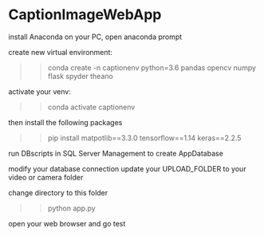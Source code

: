 # CaptionImageWebApp

install Anaconda on your PC, open anaconda prompt

create new virtual environment:
>> conda create -n captionenv python=3.6 pandas opencv numpy flask spyder theano

activate your venv:
>> conda activate captionenv

then install the following packages
>> pip install matpotlib==3.3.0 tensorflow==1.14 keras==2.2.5


run DBscripts in SQL Server Management to create AppDatabase

modify your database connection
update your UPLOAD_FOLDER to your video or camera folder

change directory to this folder

>> python app.py

open your web browser and go test
